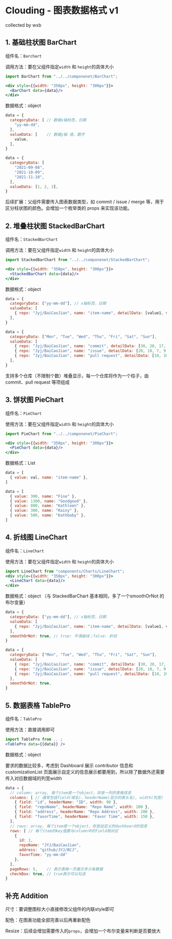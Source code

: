 # Clouding - 图表数据格式 v1

collected by wxb



## 1. 基础柱状图 BarChart

组件名：`Barchart`

调用方法：要在父组件指定`width` 和 `height`的具体大小

```jsx
import BarChart from "../../componenet/BarChart";

<div style={{width: "350px", height: "300px"}}>
  <BarChart data={data}/>
</div>
```

数据格式：object

```js
data = {
  categoryData: [ // 数据x轴标签，日期
    "yy-mm-dd",
  ],
  valueData: [    // 数据y轴 值，数字
    value,
  ],
}
```

```jsx
data = {
  categoryData: [
    "2021-09-08",
    "2021-10-09",
    "2021-11-10",
  ],
  valueData: [1, 2, 3],
}
```

后续扩展：父组件需要传入图表数据类型，如 commit / issue / merge 等，用于区分柱状图的颜色。会增加一个枚举类的 props 来实现该功能。



## 2. 堆叠柱状图 StackedBarChart

组件名：`StackedBarChart`

调用方法：要在父组件指定`width` 和 `height`的具体大小

```jsx
import StackedBarChart from "../../componenet/StackedBarChart";

<div style={{width: "350px", height: "300px"}}>
  <StackedBarChart data={data}/>
</div>
```

数据格式：object

```jsx
data = {
  categoryData: ["yy-mm-dd"], // x轴标签，日期
  valueData: [
    { repo: "Jyj/BaiCaoJian", name: "item-name", detailData: [value1, value2, value3] }, // y轴对应的数据
  ],
}
```

```jsx
data = {
  categoryData: ["Mon", "Tue", "Wed", "Thu", "Fri", "Sat", "Sun"],
  valueData: [
    { repo: "Jyj/BaiCaoJian", name: "commit", detailData: [30, 20, 17, 29, 30, 18, 35] },
    { repo: "Jyj/BaiCaoJian", name: "issue", detailData: [20, 10, 7, 9, 3, 8, 5] },
    { repo: "Jyj/BaiCaoJian", name: "pull request", detailData: [10, 20, 7, 9, 13, 18, 25] },
  ],
}
```

支持多个仓库（不限制个数）堆叠显示，每一个仓库将作为一个柱子，由commit、pull request 等项组成



## 3. 饼状图 PieChart

组件名：`PieChart`

使用方法：要在父组件指定`width` 和 `height`的具体大小

```jsx
import PieChart from "../../componenet/PieChart";

<div style={{width: "350px", height: "300px"}}>
  <PieChart data={data}/>
</div>
```

数据格式：List

```jsx
data = [
  { value: val, name: "item-name" }, 
]
```

```jsx
data = [
  { value: 300, name: "Fine" },
  { value: 1300, name: "Goodgood" },
  { value: 800, name: "Kathleen" },
  { value: 300, name: "Rainy" },
  { value: 500, name: "Kathbaby" },
]
```



## 4. 折线图 LineChart

组件名：`LineChart`

使用方法：要在父组件指定`width` 和 `height`的具体大小

```jsx
import LineChart from "components/Charts/LineChart";
<div style={{width: "350px", height: "300px"}}>
  <LineChart data={data}/>
</div>
```

数据格式：object （与 StackedBarChart 基本相同，多了一个smoothOrNot 的布尔变量）

```jsx
data = {
  categoryData: ["yy-mm-dd"], // x轴标签，日期
  valueData: [
    { repo: "Jyj/BaiCaoJian", name: "item-name", detailData: [value1, value2, value3] }, // y轴对应的数据
  ],
  smoothOrNot: true, // true: 平滑曲线；false: 折线
}
```

```jsx
data = {
  categoryData: ["Mon", "Tue", "Wed", "Thu", "Fri", "Sat", "Sun"],
  valueData: [
    { repo: "Jyj/BaiCaoJian", name: "commit", detailData: [30, 20, 17, 29, 30, 18, 35] },
    { repo: "Jyj/BaiCaoJian", name: "issue", detailData: [20, 10, 7, 9, 3, 8, 5] },
    { repo: "Jyj/BaiCaoJian", name: "pull request", detailData: [10, 20, 7, 9, 13, 18, 25] },
  ],
  smoothOrNot: true,
}
```



## 5. 数据表格 TablePro

组件名：`TablePro`

使用方法：直接调用即可

```jsx
import TablePro from .. ;
<TablePro data={{data}} />
```

数据格式：object

要求的数据比较多，考虑到 Dashboard 展示 contributor 信息和 customizationList 页面展示自定义的信息展示都要用到，所以除了数据外还需要传入对应数据域的列宽width

```jsx
data = {
  // column: array, 每个item是一个object，存放一列的表格信息
  columns: [ // 通常包括field(域名)，headerName(显示的表头名), width(列宽)
    { field: "id", headerName: "ID", width: 90 },
    { field: "repoName", headerName: "Repo Name", width: 200 },
    { field: "address", headerName: "Repo Address", width: 200 },
    { field: "favorTime", headerName: "Favor Time", width: 150 },
  ],
  // rows: array, 每个item是一个object，存放自定义的dashboard的信息
  rows: [ // 每个item的key值要与column中的field相对应
    {
      id: 1,
      repoName: "JYJ/BaiCaoJian",
      address: "github/JYJ/BCJ",
      favorTime: "yy-mm-dd"
    },
  ],
  pageRows: 5,    // 表示表格一页展示多少条数据
  checkBox: true, // true表示可以勾选
}
```



## 补充 Addition

尺寸：要调整图标大小直接修改父组件的内联style即可

配色：在图表功能全部完善以后再重新配色

Resize：后续会增加需要传入的`props`，会增加一个布尔变量来判断是否要放大

